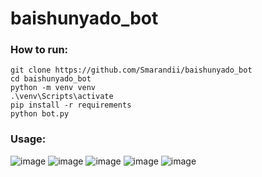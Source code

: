 # baishunyado_bot

### How to run:
```shell
git clone https://github.com/Smarandii/baishunyado_bot
cd baishunyado_bot
python -m venv venv
.\venv\Scripts\activate
pip install -r requirements
python bot.py
```

### Usage:
![image](https://user-images.githubusercontent.com/48328325/201468767-d526216a-7f3d-4a18-814f-d43bfbc38fd6.png)
![image](https://user-images.githubusercontent.com/48328325/201468779-e3defc32-f750-48d2-ade5-edd529b4aa19.png)
![image](https://user-images.githubusercontent.com/48328325/201468786-d34c8330-d5b1-4bc2-8132-1360b4367a72.png)
![image](https://user-images.githubusercontent.com/48328325/201468798-f341915c-08af-45da-a3f7-145c06f46dba.png)
![image](https://user-images.githubusercontent.com/48328325/201468807-1535b3b3-0d15-42fc-9e62-7a3fae270965.png)
